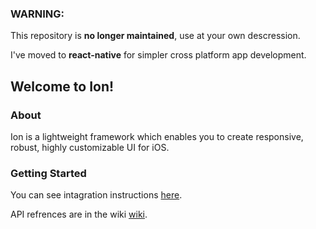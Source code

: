 ### WARNING: 
This repository is **no longer maintained**, use at your own descression. 

I've moved to **react-native** for simpler cross platform app development.

## Welcome to Ion!

### About

Ion is a lightweight framework which enables you to create responsive, robust, highly customizable UI for iOS.

### Getting Started

You can see intagration instructions [here](https://github.com/Andr3wHur5t/Ion/wiki/Ion-Integration).

API refrences are in the wiki [wiki](https://github.com/Andr3wHur5t/Ion/wiki).

